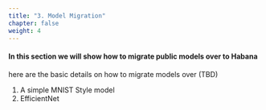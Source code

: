 ```yaml
---
title: "3. Model Migration"
chapter: false
weight: 4
---
```


#### In this section we will show how to migrate public models over to Habana

here are the basic details on how to migrate models over (TBD)

1. A simple MNIST Style model
1. EfficientNet
